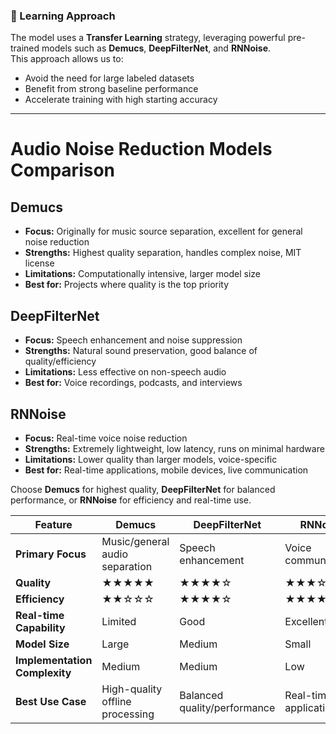 ### 🧠 Learning Approach

The model uses a **Transfer Learning** strategy, leveraging powerful pre-trained models such as **Demucs**, **DeepFilterNet**, and **RNNoise**.  
This approach allows us to:
- Avoid the need for large labeled datasets
- Benefit from strong baseline performance
- Accelerate training with high starting accuracy

---

# Audio Noise Reduction Models Comparison

## Demucs
- **Focus:** Originally for music source separation, excellent for general noise reduction
- **Strengths:** Highest quality separation, handles complex noise, MIT license
- **Limitations:** Computationally intensive, larger model size
- **Best for:** Projects where quality is the top priority

## DeepFilterNet
- **Focus:** Speech enhancement and noise suppression
- **Strengths:** Natural sound preservation, good balance of quality/efficiency
- **Limitations:** Less effective on non-speech audio
- **Best for:** Voice recordings, podcasts, and interviews

## RNNoise
- **Focus:** Real-time voice noise reduction
- **Strengths:** Extremely lightweight, low latency, runs on minimal hardware
- **Limitations:** Lower quality than larger models, voice-specific
- **Best for:** Real-time applications, mobile devices, live communication

Choose **Demucs** for highest quality, **DeepFilterNet** for balanced performance, or **RNNoise** for efficiency and real-time use.

| Feature | Demucs | DeepFilterNet | RNNoise |
|---------|--------|---------------|---------|
| **Primary Focus** | Music/general audio separation | Speech enhancement | Voice communication |
| **Quality** | ★★★★★ | ★★★★☆ | ★★★☆☆ |
| **Efficiency** | ★★☆☆☆ | ★★★★☆ | ★★★★★ |
| **Real-time Capability** | Limited | Good | Excellent |
| **Model Size** | Large | Medium | Small |
| **Implementation Complexity** | Medium | Medium | Low |
| **Best Use Case** | High-quality offline processing | Balanced quality/performance | Real-time applications |

